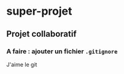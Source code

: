 # super-projet 

## Projet collaboratif

### A faire : ajouter un fichier  `.gitignore`

J'aime le git
